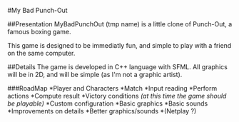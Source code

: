 #My Bad Punch-Out

##Presentation
MyBadPunchOut (tmp name) is a little clone of Punch-Out, a famous boxing game.

This game is designed to be immediatly fun, and simple to play with a friend on the same computer.

##Details
The game is developed in C++ language with SFML. All graphics will be in 2D, and will be simple (as I'm not a graphic artist).

###RoadMap
*Player and Characters
*Match
*Input reading
*Perform actions
*Compute result
*Victory conditions
*(at this time the game should be playable)*
*Custom configuration
*Basic graphics
*Basic sounds
*Improvements on details
*Better graphics/sounds
*(Netplay ?)
